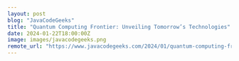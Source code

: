 ```yaml
---
layout: post
blog: "JavaCodeGeeks"
title: "Quantum Computing Frontier: Unveiling Tomorrow’s Technologies"
date: 2024-01-22T18:00:00Z
image: images/javacodegeeks.png
remote_url: "https://www.javacodegeeks.com/2024/01/quantum-computing-frontier-unveiling-tomorrows-technologies.html"
---
```


